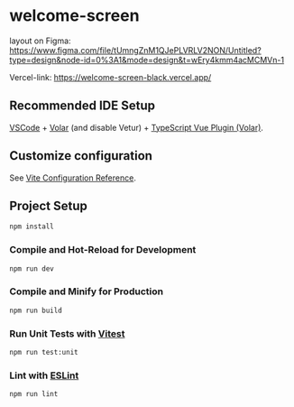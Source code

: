 # welcome-screen
layout on Figma:
https://www.figma.com/file/tUmngZnM1QJePLVRLV2NON/Untitled?type=design&node-id=0%3A1&mode=design&t=wEry4kmm4acMCMVn-1



Vercel-link:
https://welcome-screen-black.vercel.app/







## Recommended IDE Setup

[VSCode](https://code.visualstudio.com/) + [Volar](https://marketplace.visualstudio.com/items?itemName=Vue.volar) (and disable Vetur) + [TypeScript Vue Plugin (Volar)](https://marketplace.visualstudio.com/items?itemName=Vue.vscode-typescript-vue-plugin).

## Customize configuration

See [Vite Configuration Reference](https://vitejs.dev/config/).

## Project Setup

```sh
npm install
```

### Compile and Hot-Reload for Development

```sh
npm run dev
```

### Compile and Minify for Production

```sh
npm run build
```

### Run Unit Tests with [Vitest](https://vitest.dev/)

```sh
npm run test:unit
```

### Lint with [ESLint](https://eslint.org/)

```sh
npm run lint
```
